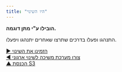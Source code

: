 ```yaml
---
title: "היו השינוי"
---
```



**הובילו ע"י מתן דוגמה.**

התנהגו ופעלו בדרכים שתרצו שאחרים יתנהגו ויפעלו.

[&#9654; הזמינו את השינוי](invite-change.html)<br/>[&#9664; צורו מערכת משיכה לשינוי ארגוני](create-a-pull-system-for-organizational-change.html)<br/>[&#9650; הכנסת S3](bringing-in-s3.html)

